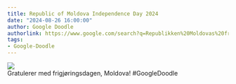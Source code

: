 ```yaml
---
title: Republic of Moldova Independence Day 2024
date: "2024-08-26 16:00:00"
author: Google Doodle
authorlink: https://www.google.com/search?q=Republikken%20Moldovas%20frigj%C3%B8ringsdag
tags:
- Google-Doodle
---
```

<img src="https://www.google.com/logos/doodles/2024/republic-of-moldova-independence-day-2024-6753651837110279-law.gif" referrerpolicy="no-referrer"><br>Gratulerer med frigjøringsdagen, Moldova! #GoogleDoodle